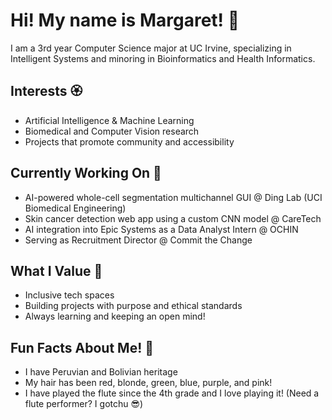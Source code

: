 # Hi! My name is Margaret! 🪷

I am a 3rd year Computer Science major at UC Irvine, specializing in Intelligent Systems and minoring in Bioinformatics and Health Informatics.

## Interests 🏵
- Artificial Intelligence & Machine Learning
- Biomedical and Computer Vision research
- Projects that promote community and accessibility

## Currently Working On 🌼
- AI-powered whole-cell segmentation multichannel GUI @ Ding Lab (UCI Biomedical Engineering)
- Skin cancer detection web app using a custom CNN model @ CareTech
- AI integration into Epic Systems as a Data Analyst Intern @ OCHIN
- Serving as Recruitment Director @ Commit the Change

## What I Value 🌷
- Inclusive tech spaces
- Building projects with purpose and ethical standards
- Always learning and keeping an open mind!

## Fun Facts About Me! :musical_note:
- I have Peruvian and Bolivian heritage 
- My hair has been red, blonde, green, blue, purple, and pink!
- I have played the flute since the 4th grade and I love playing it! (Need a flute performer? I gotchu 😎)
